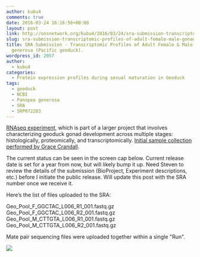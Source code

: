 ```yaml
---
author: kubu4
comments: true
date: 2016-03-24 16:16:58+00:00
layout: post
link: http://onsnetwork.org/kubu4/2016/03/24/sra-submission-transcriptomic-profiles-of-adult-female-male-gonads-in-panopea-generosa-pacific-geoduck/
slug: sra-submission-transcriptomic-profiles-of-adult-female-male-gonads-in-panopea-generosa-pacific-geoduck
title: SRA Submission - Transcriptomic Profiles of Adult Female & Male Gonads in Panopea
  generosa (Pacific geoduck).
wordpress_id: 2057
author:
  - kubu4
categories:
  - Protein expression profiles during sexual maturation in Geoduck
tags:
  - geoduck
  - NCBI
  - Panopea generosa
  - SRA
  - SRP072283
---
```


[RNAseq experiment](http://onsnetwork.org/kubu4/category/protein-expression-profiles-during-sexual-maturation-in-geoduck/), which is part of a larger project that involves characterizing geoduck gonad development across multiple stages: histologically, proteomically, and transcriptomically. [Initial sample collection performed by Grace Crandall](http://genefish.wikispaces.com/Grace's+Notebook).

The current status can be seen in the screen cap below. Current release date is set for a year from now, but will likely bump it up. Need Steven to review the details of the submission (BioProject, Experiment descriptions, etc.) before I initiate the public release. Will update this post with the SRA number once we receive it.

Here’s the list of files uploaded to the SRA:

Geo_Pool_F_GGCTAC_L006_R1_001.fastq.gz
Geo_Pool_F_GGCTAC_L006_R2_001.fastq.gz
Geo_Pool_M_CTTGTA_L006_R1_001.fastq.gz
Geo_Pool_M_CTTGTA_L006_R2_001.fastq.gz

Mate pair sequencing files were uploaded together within a single "Run".

[![](http://eagle.fish.washington.edu/Arabidopsis/20160324_Submission_SRA394896.jpg)](http://eagle.fish.washington.edu/Arabidopsis/20160324_Submission_SRA394896.jpg)
